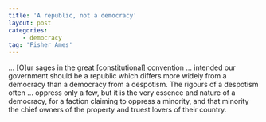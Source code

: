 ```yaml
---
title: 'A republic, not a democracy'
layout: post
categories:
    - democracy
tag: 'Fisher Ames'
---
```


… \[O\]ur sages in the great \[constitutional\] convention … intended our government should be a republic which differs more widely from a democracy than a democracy from a despotism. The rigours of a despotism often … oppress only a few, but it is the very essence and nature of a democracy, for a faction claiming to oppress a minority, and that minority the chief owners of the property and truest lovers of their country.